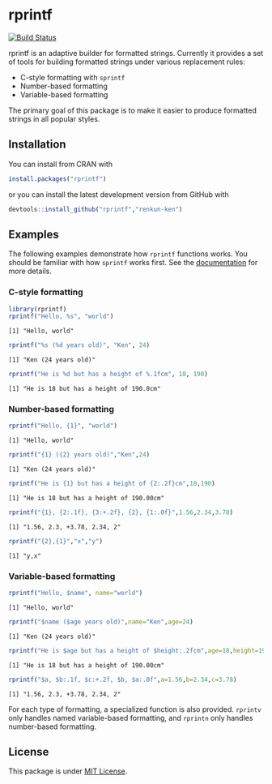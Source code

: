 

# rprintf

[![Build Status](https://travis-ci.org/renkun-ken/rprintf.png?branch=master)](https://travis-ci.org/renkun-ken/rprintf)

rprintf is an adaptive builder for formatted strings. Currently it provides a set of tools for building formatted strings under various replacement rules: 

- C-style formatting with `sprintf`
- Number-based formatting
- Variable-based formatting

The primary goal of this package is to make it easier to produce formatted strings in all popular styles.

## Installation

You can install from CRAN with

```r
install.packages("rprintf")
```

or you can install the latest development version from GitHub with

```r
devtools::install_github("rprintf","renkun-ken")
```

## Examples

The following examples demonstrate how `rprintf` functions works. You should be familiar with how `sprintf` works first. See the [documentation](http://stat.ethz.ch/R-manual/R-devel/library/base/html/sprintf.html) for more details.

### C-style formatting


```r
library(rprintf)
rprintf("Hello, %s", "world")
```

```
[1] "Hello, world"
```

```r
rprintf("%s (%d years old)", "Ken", 24)
```

```
[1] "Ken (24 years old)"
```

```r
rprintf("He is %d but has a height of %.1fcm", 18, 190)
```

```
[1] "He is 18 but has a height of 190.0cm"
```

### Number-based formatting


```r
rprintf("Hello, {1}", "world")
```

```
[1] "Hello, world"
```

```r
rprintf("{1} ({2} years old)","Ken",24)
```

```
[1] "Ken (24 years old)"
```

```r
rprintf("He is {1} but has a height of {2:.2f}cm",18,190)
```

```
[1] "He is 18 but has a height of 190.00cm"
```

```r
rprintf("{1}, {2:.1f}, {3:+.2f}, {2}, {1:.0f}",1.56,2.34,3.78)
```

```
[1] "1.56, 2.3, +3.78, 2.34, 2"
```

```r
rprintf("{2},{1}","x","y")
```

```
[1] "y,x"
```

### Variable-based formatting


```r
rprintf("Hello, $name", name="world")
```

```
[1] "Hello, world"
```

```r
rprintf("$name ($age years old)",name="Ken",age=24)
```

```
[1] "Ken (24 years old)"
```

```r
rprintf("He is $age but has a height of $height:.2fcm",age=18,height=190)
```

```
[1] "He is 18 but has a height of 190.00cm"
```

```r
rprintf("$a, $b:.1f, $c:+.2f, $b, $a:.0f",a=1.56,b=2.34,c=3.78)
```

```
[1] "1.56, 2.3, +3.78, 2.34, 2"
```

For each type of formatting, a specialized function is also provided. `rprintv` only handles named variable-based formatting, and `rprintn` only handles number-based formatting.

## License

This package is under [MIT License](http://opensource.org/licenses/MIT).
